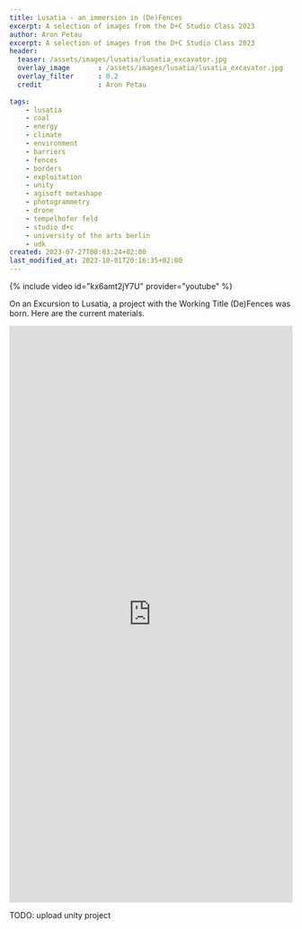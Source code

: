 ```yaml
---
title: Lusatia - an immersion in (De)Fences
excerpt: A selection of images from the D+C Studio Class 2023
author: Aron Petau
excerpt: A selection of images from the D+C Studio Class 2023
header:
  teaser: /assets/images/lusatia/lusatia_excavator.jpg
  overlay_image       : /assets/images/lusatia/lusatia_excavator.jpg
  overlay_filter      : 0.2
  credit              : Aron Petau
  
tags:
    - lusatia
    - coal
    - energy
    - climate
    - environment
    - barriers
    - fences
    - borders
    - exploitation
    - unity
    - agisoft metashape
    - photogrammetry
    - drone
    - tempelhofer feld
    - studio d+c
    - university of the arts berlin
    - udk
created: 2023-07-27T00:03:24+02:00
last_modified_at: 2023-10-01T20:16:35+02:00
---
```


{% include video id="kx6amt2jY7U" provider="youtube" %}

On an Excursion to Lusatia, a project with the Working Title (De)Fences was born.
Here are the current materials.

<iframe width="100%" height="1024" frameborder="0" allow="xr-spatial-tracking; gyroscope; accelerometer" allowfullscreen scrolling="no" src="https://kuula.co/share/collection/7F22J?logo=1&info=1&fs=1&vr=0&zoom=1&autop=5&autopalt=1&thumbs=3&alpha=0.60"></iframe>

TODO: upload unity project
